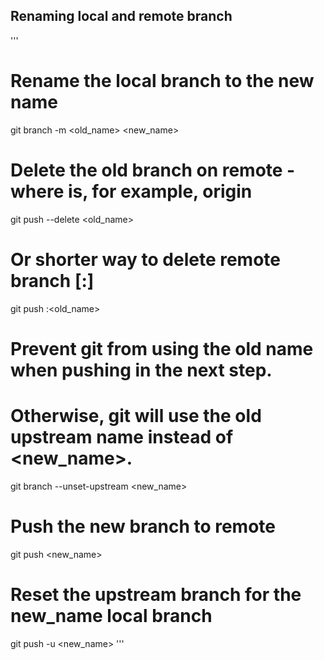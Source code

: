 ## Renaming local and remote branch

'''
# Rename the local branch to the new name
git branch -m <old_name> <new_name>

# Delete the old branch on remote - where <remote> is, for example, origin
git push <remote> --delete <old_name>

# Or shorter way to delete remote branch [:]
git push <remote> :<old_name>

# Prevent git from using the old name when pushing in the next step.
# Otherwise, git will use the old upstream name instead of <new_name>.
git branch --unset-upstream <new_name>

# Push the new branch to remote
git push <remote> <new_name>

# Reset the upstream branch for the new_name local branch
git push <remote> -u <new_name>
'''